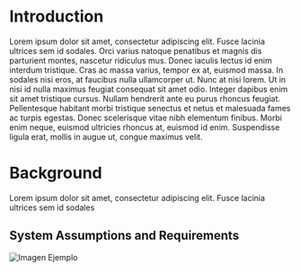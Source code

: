 # Introduction

Lorem ipsum dolor sit amet, consectetur adipiscing elit. Fusce lacinia ultrices sem id
sodales. Orci varius natoque penatibus et magnis dis parturient montes, nascetur
ridiculus mus. Donec iaculis lectus id enim interdum tristique. Cras ac massa varius,
tempor ex at, euismod massa. In sodales nisi eros, at faucibus nulla ullamcorper ut.
Nunc at nisi lorem. Ut in nisi id nulla maximus feugiat consequat sit amet odio. Integer
dapibus enim sit amet tristique cursus. Nullam hendrerit ante eu purus rhoncus feugiat.
Pellentesque habitant morbi tristique senectus et netus et malesuada fames ac turpis
egestas. Donec scelerisque vitae nibh elementum finibus. Morbi enim neque, euismod
ultricies rhoncus at, euismod id enim. Suspendisse ligula erat, mollis in augue ut,
congue maximus velit. 

# Background

Lorem ipsum dolor sit amet, consectetur adipiscing elit. Fusce lacinia ultrices sem id
sodales

## System Assumptions and Requirements

![Imagen Ejemplo](https://www.fillmurray.com/400/300)

